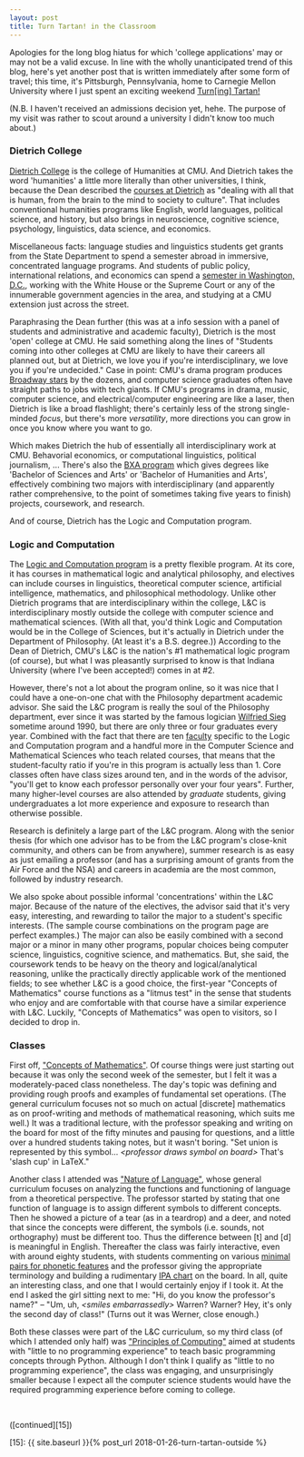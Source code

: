 ```yaml
---
layout: post
title: Turn Tartan! in the Classroom
---
```


Apologies for the long blog hiatus for which 'college applications' may or may
not be a valid excuse. In line with the wholly unanticipated trend of this blog,
here's yet another post that is written immediately after some form of travel;
this time, it's Pittsburgh, Pennsylvania, home to Carnegie Mellon University
where I just spent an exciting weekend [Turn\[ing\] Tartan!][1]

(N.B. I haven't received an admissions decision yet, hehe. The purpose of my
visit was rather to scout around a university I didn't know too much about.)

### Dietrich College ###

[Dietrich College][2] is the college of Humanities at CMU. And Dietrich takes
the word 'humanities' a little more literally than other universities, I think,
because the Dean described the [courses at Dietrich][3] as "dealing with all
that is human, from the brain to the mind to society to culture". That includes
conventional humanities programs like English, world languages, political
science, and history, but also brings in neuroscience, cognitive science,
psychology, linguistics, data science, and economics.

Miscellaneous facts: language studies and linguistics students get grants from
the State Department to spend a semester abroad in immersive, concentrated
language programs. And students of public policy, international relations, and
economics can spend a [semester in Washington, D.C.][4], working with the White
House or the Supreme Court or any of the innumerable government agencies in the
area, and studying at a CMU extension just across the street.

Paraphrasing the Dean further (this was at a info session with a panel of
students and administrative and academic faculty), Dietrich is the most 'open'
college at CMU. He said something along the lines of "Students coming into other
colleges at CMU are likely to have their careers all planned out, but at
Dietrich, we love you if you're interdisciplinary, we love you if you're
undecided." Case in point: CMU's drama program produces [Broadway stars][5] by
the dozens, and computer science graduates often have straight paths to jobs
with tech giants. If CMU's programs in drama, music, computer science, and
electrical/computer engineering are like a laser, then Dietrich is like a broad
flashlight; there's certainly less of the strong single-minded _focus_, but
there's more _versatility_, more directions you can grow in once you know where
you want to go.

Which makes Dietrich the hub of essentially all interdisciplinary work at CMU.
Behavorial economics, or computational linguistics, political journalism, ...
There's also the [BXA program][6] which gives degrees like 'Bachelor of Sciences
and Arts' or 'Bachelor of Humanities and Arts', effectively combining two majors
with interdisciplinary (and apparently rather comprehensive, to the point of
sometimes taking five years to finish) projects, coursework, and research.

And of course, Dietrich has the Logic and Computation program.

### Logic and Computation ###

The [Logic and Computation program][7] is a pretty flexible program. At its
core, it has courses in mathematical logic and analytical philosophy, and
electives can include courses in linguistics, theoretical computer science,
artificial intelligence, mathematics, and philosophical methodology. Unlike
other Dietrich programs that are interdisciplinary within the college, L&C is
interdisciplinary mostly outside the college with computer science and
mathematical sciences. (With all that, you'd think Logic and Computation would
be in the College of Sciences, but it's actually in Dietrich under the
Department of Philosophy. (At least it's a B.S.  degree.)) According to the Dean
of Dietrich, CMU's L&C is the nation's \#1 mathematical logic program (of
course), but what I was pleasantly surprised to know is that Indiana University
(where I've been accepted!) comes in at \#2.

However, there's not a lot about the program online, so it was nice that I could
have a one-on-one chat with the Philosophy department academic advisor. She said
the L&C program is really the soul of the Philosophy department, ever since it
was started by the famous logician [Wilfried Sieg][8] sometime around 1990, but
there are only three or four graduates every year. Combined with the fact that
there are ten [faculty][9] specific to the Logic and Computation program and a
handful more in the Computer Science and Mathematical Sciences who teach related
courses, that means that the student-faculty ratio if you're in this program is
actually less than 1. Core classes often have class sizes around ten, and in the
words of the advisor, "you'll get to know each professor personally over your
four years". Further, many higher-level courses are also attended by _graduate_
students, giving undergraduates a lot more experience and exposure to research
than otherwise possible.

Research is definitely a large part of the L&C program. Along with the senior
thesis (for which one advisor has to be from the L&C program's close-knit
community, and others can be from anywhere), summer research is as easy as just
emailing a professor (and has a surprising amount of grants from the Air Force
and the NSA) and careers in academia are the most common, followed by industry
research.

We also spoke about possible informal 'concentrations' within the L&C major.
Because of the nature of the electives, the advisor said that it's very easy,
interesting, and rewarding to tailor the major to a student's specific
interests. (The sample course combinations on the program page are perfect
examples.) The major can also be easily combined with a second major or a minor
in many other programs, popular choices being computer science, linguistics,
cognitive science, and mathematics. But, she said, the coursework tends to be
heavy on the theory and logical/analytical reasoning, unlike the practically
directly applicable work of the mentioned fields; to see whether L&C is a good
choice, the first-year "Concepts of Mathematics" course functions as a "litmus
test" in the sense that students who enjoy and are comfortable with that course
have a similar experience with L&C. Luckily, "Concepts of Mathematics" was open
to visitors, so I decided to drop in.

### Classes ###

First off, ["Concepts of Mathematics"][10]. Of course things were just starting
out because it was only the second week of the semester, but I felt it was a
moderately-paced class nonetheless. The day's topic was defining and providing
rough proofs and examples of fundamental set operations. (The general curriculum
focuses not so much on actual [discrete] mathematics as on proof-writing and
methods of mathematical reasoning, which suits me well.) It was a traditional
lecture, with the professor speaking and writing on the board for most of the
fifty minutes and pausing for questions, and a little over a hundred students
taking notes, but it wasn't boring. "Set union is represented by this symbol...
_\<professor draws symbol on board\>_ That's 'slash cup' in LaTeX."

Another class I attended was ["Nature of Language"][11], whose general
curriculum focuses on analyzing the functions and functioning of language from a
theoretical perspective. The professor started by stating that one function of
language is to assign different symbols to different concepts. Then he showed a
picture of a tear (as in a teardrop) and a deer, and noted that since the
concepts were different, the symbols (i.e. sounds, not orthography) must be
different too. Thus the difference between [t] and [d] is meaningful in English.
Thereafter the class was fairly interactive, even with around eighty students,
with students commenting on various [minimal pairs for phonetic features][12]
and the professor giving the appropriate terminology and building a rudimentary
[IPA chart][13] on the board. In all, quite an interesting class, and one that I
would certainly enjoy if I took it. At the end I asked the girl sitting next to
me: "Hi, do you know the professor's name?" – "Um, uh, _\<smiles
embarrassedly\>_ Warren? Warner? Hey, it's only the second day of class!" (Turns
out it was Werner, close enough.)

Both these classes were part of the L&C curriculum, so my third class (of which
I attended only half) was ["Principles of Computing"][14] aimed at students with
"little to no programming experience" to teach basic programming concepts
through Python. Although I don't think I qualify as "little to no programming
experience", the class was engaging, and unsurprisingly smaller because I expect
all the computer science students would have the required programming experience
before coming to college.

&nbsp;

([continued][15])

  [1]: https://admission.enrollment.cmu.edu/pages/turn-tartan-overnight
  [2]: https://www.cmu.edu/dietrich/
  [3]: http://coursecatalog.web.cmu.edu/dietrichcollegeofhumanitiesandsocialsciences/#degreeandprogramoptionstext
  [4]: http://coursecatalog.web.cmu.edu/dietrichcollegeofhumanitiesandsocialsciences/#washingtonsemesterprogramtext
  [5]: http://drama.cmu.edu/showcase/acting/
  [6]: https://www.cmu.edu/interdisciplinary/programs/vision.html
  [7]: http://coursecatalog.web.cmu.edu/dietrichcollegeofhumanitiesandsocialsciences/departmentofphilosophy/#majorinlogicandcomputationtext
  [8]: https://www.cmu.edu/dietrich/philosophy/people/faculty/sieg.html
  [9]: https://www.cmu.edu/dietrich/philosophy/people/faculty/index.html
  [10]: http://coursecatalog.web.cmu.edu/search/?context=catalog&search=21-127
  [11]: http://coursecatalog.web.cmu.edu/search/?context=catalog&search=80-180
  [12]: https://en.wikipedia.org/wiki/Minimal_pair
  [13]: https://en.wikipedia.org/wiki/International_Phonetic_Alphabet_chart
  [14]: http://www.cs.cmu.edu/~./15110/
  [15]: {{ site.baseurl }}{% post_url 2018-01-26-turn-tartan-outside %}
